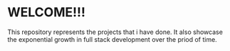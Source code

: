 # WELCOME!!!

This repository represents the projects that i have done. It also showcase the exponential growth in full stack development over the priod of time.
